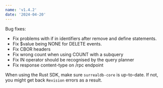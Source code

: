 ```yaml
---
name: 'v1.4.2'
date: '2024-04-20'
---
```


Bug fixes:
- Fix problems with if in identifiers after remove and define statements.
- Fix $value being NONE for DELETE events.
- Fix CBOR headers
- Fix wrong count when using COUNT with a subquery
- Fix IN operator should be recognised by the query planner
- Fix response content-type on /rpc endpoint

When using the Rust SDK, make sure `surrealdb-core` is up-to-date. If not, you might get back `Revision` errors as a result.
